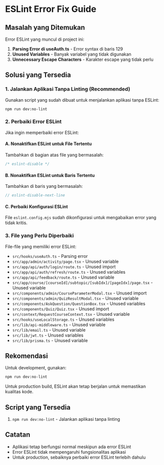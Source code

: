 # ESLint Error Fix Guide

## Masalah yang Ditemukan

Error ESLint yang muncul di project ini:

1. **Parsing Error di useAuth.ts** - Error syntax di baris 129
2. **Unused Variables** - Banyak variabel yang tidak digunakan
3. **Unnecessary Escape Characters** - Karakter escape yang tidak perlu

## Solusi yang Tersedia

### 1. Jalankan Aplikasi Tanpa Linting (Recommended)

Gunakan script yang sudah dibuat untuk menjalankan aplikasi tanpa ESLint:

```bash
npm run dev:no-lint
```

### 2. Perbaiki Error ESLint

Jika ingin memperbaiki error ESLint:

#### A. Nonaktifkan ESLint untuk File Tertentu

Tambahkan di bagian atas file yang bermasalah:
```typescript
/* eslint-disable */
```

#### B. Nonaktifkan ESLint untuk Baris Tertentu

Tambahkan di baris yang bermasalah:
```typescript
// eslint-disable-next-line
```

#### C. Perbaiki Konfigurasi ESLint

File `eslint.config.mjs` sudah dikonfigurasi untuk mengabaikan error yang tidak kritis.

### 3. File yang Perlu Diperbaiki

File-file yang memiliki error ESLint:

- `src/hooks/useAuth.ts` - Parsing error
- `src/app/admin/activity/page.tsx` - Unused variable
- `src/app/api/auth/login/route.ts` - Unused import
- `src/app/api/auth/refresh/route.ts` - Unused variables
- `src/app/api/feedback/route.ts` - Unused variable
- `src/app/course/[courseId]/subtopic/[subIdx]/[pageIdx]/page.tsx` - Unused variable
- `src/components/admin/CourseParameterModal.tsx` - Unused import
- `src/components/admin/QuizResultModal.tsx` - Unused variable
- `src/components/AskQuestion/QuestionBox.tsx` - Unused variables
- `src/components/Quiz/Quiz.tsx` - Unused import
- `src/context/RequestCourseContext.tsx` - Unused variable
- `src/hooks/useLocalStorage.ts` - Unused variables
- `src/lib/api-middleware.ts` - Unused variable
- `src/lib/email.ts` - Unused variable
- `src/lib/jwt.ts` - Unused variables
- `src/lib/prisma.ts` - Unused variable

## Rekomendasi

Untuk development, gunakan:
```bash
npm run dev:no-lint
```

Untuk production build, ESLint akan tetap berjalan untuk memastikan kualitas kode.

## Script yang Tersedia

1. `npm run dev:no-lint` - Jalankan aplikasi tanpa linting

## Catatan

- Aplikasi tetap berfungsi normal meskipun ada error ESLint
- Error ESLint tidak mempengaruhi fungsionalitas aplikasi
- Untuk production, sebaiknya perbaiki error ESLint terlebih dahulu 